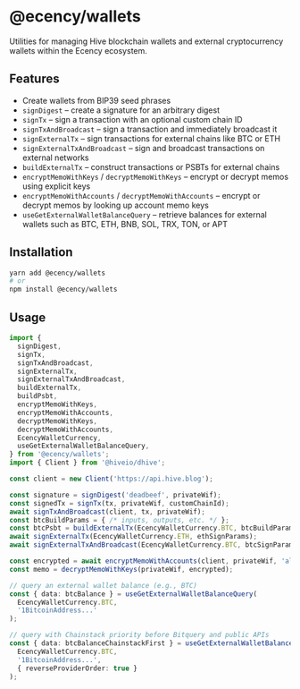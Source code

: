 # @ecency/wallets

Utilities for managing Hive blockchain wallets and external cryptocurrency wallets within the Ecency ecosystem.

## Features

- Create wallets from BIP39 seed phrases
- `signDigest` – create a signature for an arbitrary digest
- `signTx` – sign a transaction with an optional custom chain ID
- `signTxAndBroadcast` – sign a transaction and immediately broadcast it
- `signExternalTx` – sign transactions for external chains like BTC or ETH
- `signExternalTxAndBroadcast` – sign and broadcast transactions on external networks
- `buildExternalTx` – construct transactions or PSBTs for external chains
- `encryptMemoWithKeys` / `decryptMemoWithKeys` – encrypt or decrypt memos using explicit keys
- `encryptMemoWithAccounts` / `decryptMemoWithAccounts` – encrypt or decrypt memos by looking up account memo keys
- `useGetExternalWalletBalanceQuery` – retrieve balances for external wallets such as BTC, ETH, BNB, SOL, TRX, TON, or APT

## Installation

```sh
yarn add @ecency/wallets
# or
npm install @ecency/wallets
```

## Usage

```ts
import {
  signDigest,
  signTx,
  signTxAndBroadcast,
  signExternalTx,
  signExternalTxAndBroadcast,
  buildExternalTx,
  buildPsbt,
  encryptMemoWithKeys,
  encryptMemoWithAccounts,
  decryptMemoWithKeys,
  decryptMemoWithAccounts,
  EcencyWalletCurrency,
  useGetExternalWalletBalanceQuery,
} from '@ecency/wallets';
import { Client } from '@hiveio/dhive';

const client = new Client('https://api.hive.blog');

const signature = signDigest('deadbeef', privateWif);
const signedTx = signTx(tx, privateWif, customChainId);
await signTxAndBroadcast(client, tx, privateWif);
const btcBuildParams = { /* inputs, outputs, etc. */ };
const btcPsbt = buildExternalTx(EcencyWalletCurrency.BTC, btcBuildParams);
await signExternalTx(EcencyWalletCurrency.ETH, ethSignParams);
await signExternalTxAndBroadcast(EcencyWalletCurrency.BTC, btcSignParams);

const encrypted = await encryptMemoWithAccounts(client, privateWif, 'alice', '#hello');
const memo = decryptMemoWithKeys(privateWif, encrypted);

// query an external wallet balance (e.g., BTC)
const { data: btcBalance } = useGetExternalWalletBalanceQuery(
  EcencyWalletCurrency.BTC,
  '1BitcoinAddress...'
);

// query with Chainstack priority before Bitquery and public APIs
const { data: btcBalanceChainstackFirst } = useGetExternalWalletBalanceQuery(
  EcencyWalletCurrency.BTC,
  '1BitcoinAddress...',
  { reverseProviderOrder: true }
);
```

